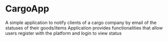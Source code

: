 # CargoApp
A simple application to notify clients of a cargo company by email of the statuses of their goods/items
Application provides functionalities that allow users register with the platform and login to view status
